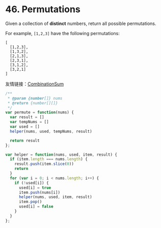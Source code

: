# 46. Permutations

Given a collection of **distinct** numbers, return all possible permutations.

For example,
`[1,2,3]` have the following permutations:

```
[
  [1,2,3],
  [1,3,2],
  [2,1,3],
  [2,3,1],
  [3,1,2],
  [3,2,1]
]
```

友情链接：[CombinationSum](https://github.com/cucluoting/leetcode/blob/master/039_CombinationSum.md)

```javascript
/**
 * @param {number[]} nums
 * @return {number[][]}
 */
var permute = function(nums) {
  var result = []
  var tempNums = []
  var used = []
  helper(nums, used, tempNums, result)

  return result
};

var helper = function(nums, used, item, result) {
  if (item.length === nums.length) {
    result.push(item.slice(0))
    return
  }
  for (var i = 0; i < nums.length; i++) {
    if (!used[i]) {
      used[i] = true
      item.push(nums[i])
      helper(nums, used, item, result)
      item.pop()
      used[i] = false
    }
  }
};
```
